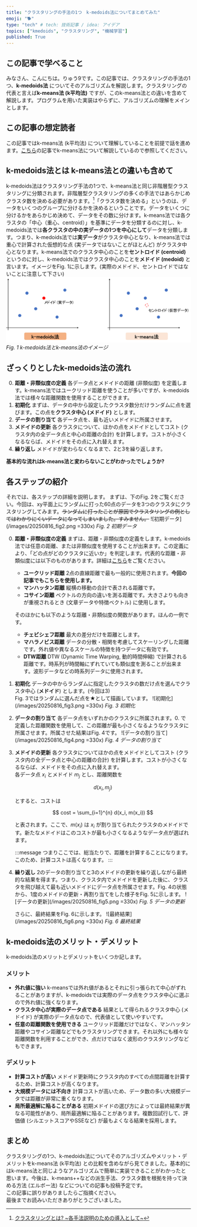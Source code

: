 ```yaml
---
title: "クラスタリングの手法の1つ　k-medoids法についてまとめてみた"
emoji: "🐕"
type: "tech" # tech: 技術記事 / idea: アイデア
topics: ["kmedoids", "クラスタリング", "機械学習"]
published: True
---
```


## この記事で学べること
みなさん、こんにちは。りゅう9です。この記事では、クラスタリングの手法の1つ、**k-medoids法** についてそのアルゴリズムを解説します。クラスタリングの代表と言えば**k-means法 (k平均法)** ですが、このk-means法との違いを含めて解説します。プログラムを用いた実装はやらずに、アルゴリズムの理解をメインとします。

## この記事の想定読者
この記事ではk-means法 (k平均法) について理解していることを前提で話を進めます。[こちら](https://zenn.dev/ryu9/articles/clustering-kmeans)の記事でk-means法について解説しているので参照してください。

## k-medoids法とは k-means法との違いも含めて
k-medoids法はクラスタリング手法の1つで、k-means法と同じ非階層型クラスタリングに分類されます。非階層型クラスタリングの多くの手法ではあらかじめクラスタ数を決める必要があります。[^1]「クラスタ数を決める」というのは、データをいくつのグループに分けるかを決めるということです。データをいくつに分けるかをあらかじめ決めて、データをその数に分けます。k-means法では各クラスタの「中心（重心、centroid）」を基準にデータを分類するのに対し、k-medoids法では**各クラスタの中の実データの1つを中心にして**データを分類します。つまり、k-medoids法では**実データ**がクラスタ中心となり、k-means法では重心で計算された仮想的な点 (実データではないことがほとんど) がクラスタ中心となります。k-means法でのクラスタ中心のことを**セントロイド (centroid)** というのに対し、k-medoids法ではクラスタ中心のことを**メドイド (medoid)** と言います。イメージをFig. 1に示します。(実際のメドイド、セントロイドではないことに注意して下さい)
![k-medoids法のイメージ](/images/20250816_fig1.png)
*Fig. 1 k-medoids法とk-means法のイメージ*

## ざっくりとしたk-medoids法の流れ
0. **距離・非類似度の定義**
   各データ点とメドイドの距離 (非類似度) を定義します。k-means法ではユークリッド距離を使うことが多いですが、k-medoids法では様々な距離関数を使用することができます。
1. **初期化**
   まずは、データの中から設定したクラスタ数分だけランダムに点を選びます。この点を**クラスタ中心 (メドイド)** とします。
2. **データの割り当て**
   各データ点を、最も近いメドイドに所属させます。
3. **メドイドの更新**
   各クラスタについて、ほかの点をメドイドとしてコスト (クラスタ内の全データ点と中心の距離の合計) を計算します。コストが小さくなるならば、メドイドをその点に入れ替えます。
4. **繰り返し**
   メドイドが変わらなくなるまで、2と3を繰り返します。

**基本的な流れはk-means法と変わらないことがわかったでしょうか?**

## 各ステップの紹介
それでは、各ステップの詳細を説明します。
まずは、下のFig. 2をご覧ください。今回は、xy平面上にランダムに打った60点のデータを3つのクラスタにクラスタリングしてみます。~~ランダムに打ったことが原因でクラスタリングの例としてはわかりにくいデータになってしまいました。すみません。~~
![初期データ](/images/20250816_fig2.png =330x)
*Fig. 2 初期データ*

0. **距離・非類似度の定義**
   まずは、距離・非類似度の定義をします。k-medoids法では任意の距離、または非類似度を使用することが出来ます。この定義により、「どの点がどのクラスタに近いか」を判定します。代表的な距離・非類似度には以下のものがあります。詳細は[こちら](https://zenn.dev/ryu9/articles/clustering-kmeans#%E5%90%84%E3%82%B9%E3%83%86%E3%83%83%E3%83%97%E3%81%AE%E7%B4%B9%E4%BB%8B)をご覧ください。
   - **ユークリッド距離**
  2点の直線距離で最も一般的に使用されます。**今回の記事でもこちらを使用します。**
   - **マンハッタン距離**
  縦横の移動の合計で表される距離です。
   - **コサイン距離**
  ベクトルの方向の違いを測る距離です。大きさよりも向きが重視されるとき (文章データや特徴ベクトル) に使用します。

   そのほかにも以下のような距離・非類似度の関数があります。ほんの一例です。
   - **チェビシェフ距離**
   最大の差分だけを距離とします。
   - **マハラノビス距離**
   データの分散・相関を考慮してスケーリングした距離です。外れ値や異なるスケールの特徴を持つデータに有効です。
   - **DTW距離**
   DTW (Dynamic Time Warping, 動的時間伸縮) で計算される距離です。時系列が時間軸にずれていても類似度を測ることが出来ます。波形データなどの時系列データに使用されます。

1. **初期化**
   データの中からランダムに指定したクラスタの数だけ点を選んでクラスタ中心 (**メドイド**) とします。(今回は3)  
   Fig. 3ではランダムに選んだ点を★として描画しています。
   ![初期化](/images/20250816_fig3.png =330x)
   *Fig. 3 初期化*  

2. **データの割り当て**
   各データ点をいずれかのクラスタに所属されます。0. で定義した距離関数を使用して、この距離が最も小さくなるようなクラスタに所属させます。所属させた結果はFig. 4です。
   ![データの割り当て](/images/20250816_fig4.png =330x)
   *Fig. 4 データの割り当て*

3. **メドイドの更新**
   各クラスタについてほかの点をメドイドとしてコスト (クラスタ内の全データ点と中心の距離の合計) を計算します。コストが小さくなるならば、メドイドをその点に入れ替えます。  
   各データ点 $x_i$ とメドイド $m_j$ とし、距離関数を

   $$
   d(x_i, m_j)
   $$

   とすると、コストは

   $$
   cost = \sum_{i=1}^{n} d(x_i, m(x_i))
   $$

   と表されます。ここで、$m(x_i)$ は $x_i$ が割り当てられたクラスタのメドイドです。新たなメドイドはこのコストが最も小さくなるようなデータ点が選ばれます。

   :::message
   つまりここでは、総当たりで、距離を計算することになります。このため、計算コストは高くなります。
   :::

4. **繰り返し**
   2のデータの割り当てと3のメドイドの更新を繰り返しながら最終的な結果を得ます。つまり、クラスタ内でメドイドを更新した後に、クラスタを飛び越えて最も近いメドイドにデータ点を所属させます。Fig. 4の状態から、1度のメドイドの更新・再割り当てをした様子をFig. 5に示します。
   ![データの更新](/images/20250816_fig5.png =330x)
   *Fig. 5 データの更新*

   さらに、最終結果をFig. 6に示します。
   ![最終結果](/images/20250816_fig6.png =330x)
   *Fig. 6 最終結果*


## k-medoids法のメリット・デメリット
k-medoids法のメリットとデメリットをいくつか記します。

### メリット
- **外れ値に強い**
  k-meansでは外れ値があるとそれに引っ張られて中心がずれることがありますが、k-medoidsでは実際のデータ点をクラスタ中心に選ぶので外れ値に強くなります。
- **クラスタ中心が実際のデータ点である**
  結果として得られるクラスタ中心 (メドイド) が実際のデータ点なので、代表値として使いやすいです。
- **任意の距離関数を使用できる**
  ユークリッド距離だけではなく、マンハッタン距離やコサイン距離などでもクラスタリングできます。それ以外にも様々な距離関数を利用することができ、点だけではなく波形のクラスタリングなどもできます。

### デメリット
- **計算コストが高い**
  メドイド更新時にクラスタ内のすべての点間距離を計算するため、計算コストが高くなります。
- **大規模データには不向き**
  計算コストが高いため、データ数の多い大規模データでは距離が非常に重くなります。
- **局所最適解に陥ることがある**
  初期メドイドの選び方によっては最終結果が異なる可能性があり、局所最適解に陥ることがあります。複数回試行して、評価値 (シルエットスコアやSSEなど) が最もよくなる結果を採用します。

## まとめ
クラスタリングの1つ、k-medoids法についてそのアルゴリズムやメリット・デメリットをk-means法 (k平均法) との比較を含めながら見てきました。基本的にはk-means法と同じようなアルゴリズムで簡単に実装できることがわかったと思います。今後は、k-means++などの派生手法、クラスタ数を根拠を持って決める方法 (エルボー法) などについての記事も投稿予定です。  
この記事に誤りがありましたらご指摘ください。  
最後までお読みいただきありがとうございました。

[^1]:[クラスタリングとは? ~各手法説明のための導入として~](https://zenn.dev/ryu9/articles/what_clastering#%E3%82%AF%E3%83%A9%E3%82%B9%E3%82%BF%E3%83%AA%E3%83%B3%E3%82%B0%E3%81%AE%E7%A8%AE%E9%A1%9E)
